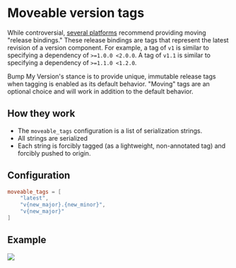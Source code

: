 # Moveable version tags

While controversial, [several platforms](https://github.com/actions/toolkit/blob/master/docs/action-versioning.md) recommend providing moving "release bindings."
These release bindings are tags that represent the latest revision of a version component.
For example, a tag of `v1` is similar to specifying a dependency of `>=1.0.0 <2.0.0`.
A tag of `v1.1` is similar to specifying a dependency of `>=1.1.0 <1.2.0`.

Bump My Version's stance is to provide unique, immutable release tags when tagging is enabled as its default behavior.
"Moving" tags are an optional choice and will work in addition to the default behavior.

## How they work

- The `moveable_tags` configuration is a list of serialization strings.
- All strings are serialized
- Each string is forcibly tagged (as a lightweight, non-annotated tag) and forcibly pushed to origin. 


## Configuration

```toml
moveable_tags = [
    "latest",
    "v{new_major}.{new_minor}",
    "v{new_major}"
]
```

## Example

![](../assets/moving-tags.svg)

